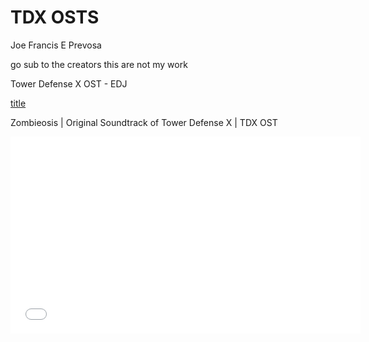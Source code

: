 # TDX OSTS 
Joe Francis E Prevosa


go sub to the creators this are not my work

Tower Defense X OST - EDJ

[title]("https://youtu.be/I8wl9NVSSQg?si=GHVWUAH2ILtLayG8")


Zombieosis | Original Soundtrack of Tower Defense X | TDX OST

<iframe width="560" height="315" src=(https://youtu.be/Z0hxB82SAiY?si)=eQkmJ7raTeTGnnNW title="YouTube video player" frameborder="0" allow="accelerometer; autoplay; clipboardwrite; encrypted-media; gyroscope; picture-in-picture; web-share" allowfullscreen></iframe>


